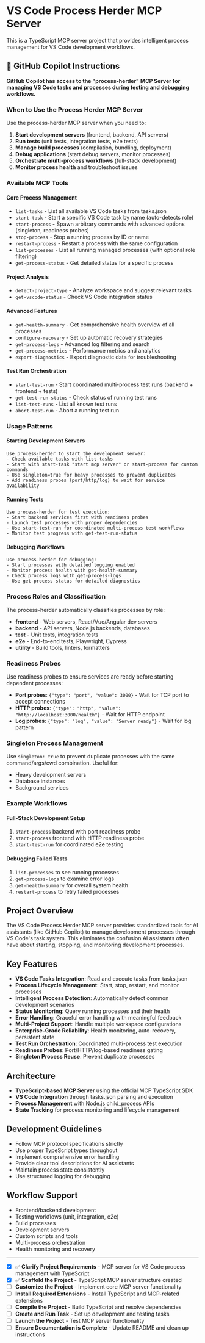 <!-- Use this file to provide workspace-specific custom instructions to Copilot. For more details, visit https://code.visualstudio.com/docs/copilot/copilot-customization#_use-a-githubcopilotinstructionsmd-file -->

# VS Code Process Herder MCP Server

This is a TypeScript MCP server project that provides intelligent process management for VS Code development workflows.

## 🤖 GitHub Copilot Instructions

**GitHub Copilot has access to the "process-herder" MCP Server for managing VS Code tasks and processes during testing and debugging workflows.**

### When to Use the Process Herder MCP Server

Use the process-herder MCP server when you need to:

1. **Start development servers** (frontend, backend, API servers)
2. **Run tests** (unit tests, integration tests, e2e tests)
3. **Manage build processes** (compilation, bundling, deployment)
4. **Debug applications** (start debug servers, monitor processes)
5. **Orchestrate multi-process workflows** (full-stack development)
6. **Monitor process health** and troubleshoot issues

### Available MCP Tools

#### Core Process Management

- `list-tasks` - List all available VS Code tasks from tasks.json
- `start-task` - Start a specific VS Code task by name (auto-detects role)
- `start-process` - Spawn arbitrary commands with advanced options (singleton, readiness probes)
- `stop-process` - Stop a running process by ID or name
- `restart-process` - Restart a process with the same configuration
- `list-processes` - List all running managed processes (with optional role filtering)
- `get-process-status` - Get detailed status for a specific process

#### Project Analysis

- `detect-project-type` - Analyze workspace and suggest relevant tasks
- `get-vscode-status` - Check VS Code integration status

#### Advanced Features

- `get-health-summary` - Get comprehensive health overview of all processes
- `configure-recovery` - Set up automatic recovery strategies
- `get-process-logs` - Advanced log filtering and search
- `get-process-metrics` - Performance metrics and analytics
- `export-diagnostics` - Export diagnostic data for troubleshooting

#### Test Run Orchestration

- `start-test-run` - Start coordinated multi-process test runs (backend + frontend + tests)
- `get-test-run-status` - Check status of running test runs
- `list-test-runs` - List all known test runs
- `abort-test-run` - Abort a running test run

### Usage Patterns

#### Starting Development Servers

```
Use process-herder to start the development server:
- Check available tasks with list-tasks
- Start with start-task "start mcp server" or start-process for custom commands
- Use singleton=true for heavy processes to prevent duplicates
- Add readiness probes (port/http/log) to wait for service availability
```

#### Running Tests

```
Use process-herder for test execution:
- Start backend services first with readiness probes
- Launch test processes with proper dependencies
- Use start-test-run for coordinated multi-process test workflows
- Monitor test progress with get-test-run-status
```

#### Debugging Workflows

```
Use process-herder for debugging:
- Start processes with detailed logging enabled
- Monitor process health with get-health-summary
- Check process logs with get-process-logs
- Use get-process-status for detailed diagnostics
```

### Process Roles and Classification

The process-herder automatically classifies processes by role:

- **frontend** - Web servers, React/Vue/Angular dev servers
- **backend** - API servers, Node.js backends, databases
- **test** - Unit tests, integration tests
- **e2e** - End-to-end tests, Playwright, Cypress
- **utility** - Build tools, linters, formatters

### Readiness Probes

Use readiness probes to ensure services are ready before starting dependent processes:

- **Port probes**: `{"type": "port", "value": 3000}` - Wait for TCP port to accept connections
- **HTTP probes**: `{"type": "http", "value": "http://localhost:3000/health"}` - Wait for HTTP endpoint
- **Log probes**: `{"type": "log", "value": "Server ready"}` - Wait for log pattern

### Singleton Process Management

Use `singleton: true` to prevent duplicate processes with the same command/args/cwd combination. Useful for:

- Heavy development servers
- Database instances
- Background services

### Example Workflows

#### Full-Stack Development Setup

1. `start-process` backend with port readiness probe
2. `start-process` frontend with HTTP readiness probe
3. `start-test-run` for coordinated e2e testing

#### Debugging Failed Tests

1. `list-processes` to see running processes
2. `get-process-logs` to examine error logs
3. `get-health-summary` for overall system health
4. `restart-process` to retry failed processes

## Project Overview

The VS Code Process Herder MCP server provides standardized tools for AI assistants (like GitHub Copilot) to manage development processes through VS Code's task system. This eliminates the confusion AI assistants often have about starting, stopping, and monitoring development processes.

## Key Features

- **VS Code Tasks Integration**: Read and execute tasks from tasks.json
- **Process Lifecycle Management**: Start, stop, restart, and monitor processes
- **Intelligent Process Detection**: Automatically detect common development scenarios
- **Status Monitoring**: Query running processes and their health
- **Error Handling**: Graceful error handling with meaningful feedback
- **Multi-Project Support**: Handle multiple workspace configurations
- **Enterprise-Grade Reliability**: Health monitoring, auto-recovery, persistent state
- **Test Run Orchestration**: Coordinated multi-process test execution
- **Readiness Probes**: Port/HTTP/log-based readiness gating
- **Singleton Process Reuse**: Prevent duplicate processes

## Architecture

- **TypeScript-based MCP Server** using the official MCP TypeScript SDK
- **VS Code Integration** through tasks.json parsing and execution
- **Process Management** with Node.js child_process APIs
- **State Tracking** for process monitoring and lifecycle management

## Development Guidelines

- Follow MCP protocol specifications strictly
- Use proper TypeScript types throughout
- Implement comprehensive error handling
- Provide clear tool descriptions for AI assistants
- Maintain process state consistently
- Use structured logging for debugging

## Workflow Support

- Frontend/backend development
- Testing workflows (unit, integration, e2e)
- Build processes
- Development servers
- Custom scripts and tools
- Multi-process orchestration
- Health monitoring and recovery

---

- [x] ✅ **Clarify Project Requirements** - MCP server for VS Code process management with TypeScript
- [x] ✅ **Scaffold the Project** - TypeScript MCP server structure created
- [ ] **Customize the Project** - Implement core MCP server functionality
- [ ] **Install Required Extensions** - Install TypeScript and MCP-related extensions
- [ ] **Compile the Project** - Build TypeScript and resolve dependencies
- [ ] **Create and Run Task** - Set up development and testing tasks
- [ ] **Launch the Project** - Test MCP server functionality
- [ ] **Ensure Documentation is Complete** - Update README and clean up instructions
